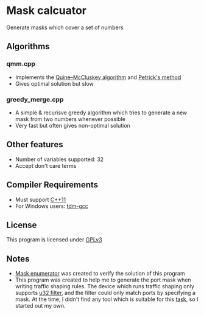 ﻿# Mask calcuator
Generate masks which cover a set of numbers

## Algorithms
### qmm.cpp
* Implements the [Quine–McCluskey algorithm](http://en.wikipedia.org/wiki/Quine%E2%80%93McCluskey_algorithm) and [Petrick's method](http://en.wikipedia.org/wiki/Petrick%27s_method)
* Gives optimal solution but slow

### greedy_merge.cpp
* A simple & recurisve greedy algorithm which tries to generate a new mask from two numbers whenever possible
* Very fast but often gives non-optimal solution

## Other features
* Number of variables supported: 32
* Accept don't care terms

## Compiler Requirements
* Must support [C++11](http://en.wikipedia.org/wiki/C++11)
* For Windows users: [tdm-gcc](http://tdm-gcc.tdragon.net/)

## License
This program is licensed under [GPLv3](http://www.gnu.org/licenses/gpl.txt)

## Notes
* [Mask enumerator](https://bitbucket.org/27049215/mask-enumerator) was created to verify the solution of this program
* This program was created to help me to generate the port mask when writing traffic shaping rules. The device which runs traffic shaping only supports [u32 filter](http://lartc.org/howto/lartc.adv-filter.html), and the filter could only match ports by specifying a mask. At the time, I didn't find any tool which is suitable for this [task](http://serverfault.com/questions/231880/how-to-match-port-range-using-u32-filter), so I started out my own.
